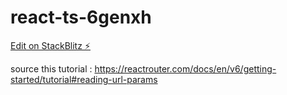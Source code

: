 # react-ts-6genxh

[Edit on StackBlitz ⚡️](https://stackblitz.com/edit/react-ts-6genxh)

source this tutorial :
https://reactrouter.com/docs/en/v6/getting-started/tutorial#reading-url-params